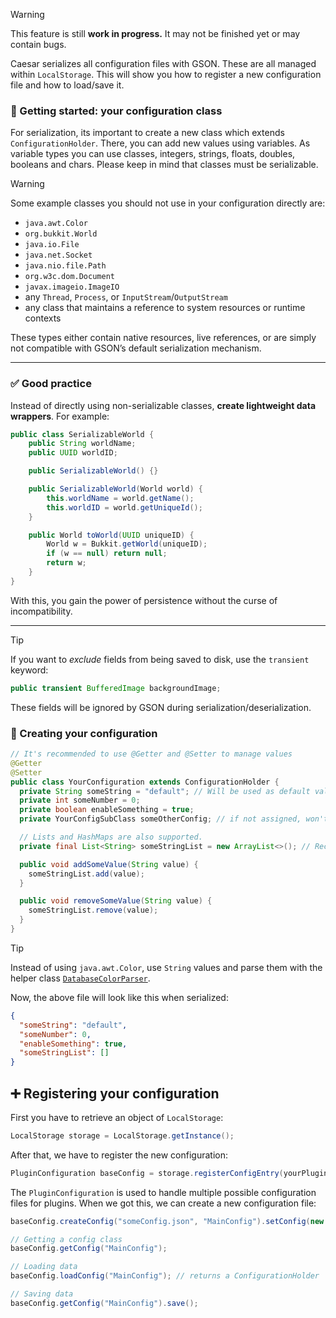 > [!WARNING]
> This feature is still **work in progress.** It may not be finished yet or may contain bugs.

Caesar serializes all configuration files with GSON. These are all managed within ``LocalStorage``. This will show you how to register a new configuration file and how to load/save it.

### 🛫 Getting started: your configuration class
For serialization, its important to create a new class which extends ``ConfigurationHolder``. There, you can add new values using variables.
As variable types you can use classes, integers, strings, floats, doubles, booleans and chars. Please keep in mind that classes must be serializable.

> [!WARNING]
> Some example classes you should not use in your configuration directly are:
>
> * `java.awt.Color`
> * `org.bukkit.World`
> * `java.io.File`
> * `java.net.Socket`
> * `java.nio.file.Path`
> * `org.w3c.dom.Document`
> * `javax.imageio.ImageIO`
> * any `Thread`, `Process`, or `InputStream`/`OutputStream`
> * any class that maintains a reference to system resources or runtime contexts

These types either contain native resources, live references, or are simply not compatible with GSON’s default serialization mechanism.

---

### ✅ Good practice

Instead of directly using non-serializable classes, **create lightweight data wrappers**.
For example:

```java
public class SerializableWorld {
    public String worldName;
    public UUID worldID;

    public SerializableWorld() {}

    public SerializableWorld(World world) {
        this.worldName = world.getName();
        this.worldID = world.getUniqueId();
    }

    public World toWorld(UUID uniqueID) {
        World w = Bukkit.getWorld(uniqueID);
        if (w == null) return null;
        return w;
    }
}
```

With this, you gain the power of persistence without the curse of incompatibility.

---

> [!TIP]
> If you want to *exclude* fields from being saved to disk, use the `transient` keyword:
>
> ```java
> public transient BufferedImage backgroundImage;
>  ```
>
> These fields will be ignored by GSON during serialization/deserialization.

### 📝 Creating your configuration
```java
// It's recommended to use @Getter and @Setter to manage values
@Getter
@Setter
public class YourConfiguration extends ConfigurationHolder {
  private String someString = "default"; // Will be used as default value
  private int someNumber = 0;
  private boolean enableSomething = true;
  private YourConfigSubClass someOtherConfig; // if not assigned, won't be added to the serialized JSON

  // Lists and HashMaps are also supported.
  private final List<String> someStringList = new ArrayList<>(); // Recommended: initialize it and create add() and remove() methods.

  public void addSomeValue(String value) {
    someStringList.add(value);
  }

  public void removeSomeValue(String value) {
    someStringList.remove(value);
  }
}
```

> [!TIP]
> Instead of using ``java.awt.Color``, use ``String`` values and parse them with the helper class [``DatabaseColorParser``](https://github.com/JWeinelt/Caesar/blob/master/src/main/java/de/julianweinelt/caesar/util/DatabaseColorParser.java).

Now, the above file will look like this when serialized:
```json
{
  "someString": "default",
  "someNumber": 0,
  "enableSomething": true,
  "someStringList": []
}
```

## ➕ Registering your configuration
First you have to retrieve an object of ``LocalStorage``:
```java
LocalStorage storage = LocalStorage.getInstance();
```
After that, we have to register the new configuration:
```java
PluginConfiguration baseConfig = storage.registerConfigEntry(yourPlugin);
```
The ``PluginConfiguration`` is used to handle multiple possible configuration files for plugins. When we got this, we can create a new configuration file:
```java
baseConfig.createConfig("someConfig.json", "MainConfig").setConfig(new YourConfiguration()).save();

// Getting a config class
baseConfig.getConfig("MainConfig");

// Loading data
baseConfig.loadConfig("MainConfig"); // returns a ConfigurationHolder

// Saving data
baseConfig.getConfig("MainConfig").save();
```